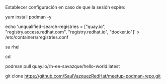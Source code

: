
Establecer configuración en caso de que la sesión expire:

yum install podman -y

echo 'unqualified-search-registries = ["quay.io", "registry.access.redhat.com", "registry.redhat.io", "docker.io"]' > /etc/containers/registries.conf

su rhel

cd

podman pull quay.io/rh-ee-savazque/hello-world:latest

git clone https://github.com/SaulVazquezRedHat/meetup-podman-repo.git
